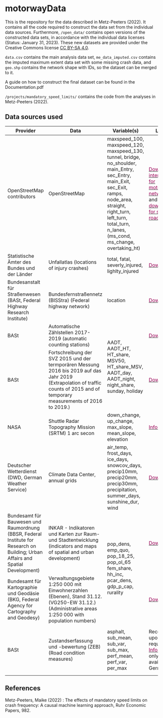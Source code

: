 # motorwayData
This is the repository for the data described in Metz-Peeters (2022). It contains all the code required to construct the data set from the individual data sources. Furthermore, `/open_data/` contains open versions of the constructed data sets, in accordance with the individual data licenses (Status: January 31, 2023). These new datasets are provided under the Creative Commons license [CC BY-SA 4.0](https://creativecommons.org/licenses/by-sa/4.0/). 

`data.csv` contains the main analysis data set, `me_data_imputed.csv` contains the imputed maximum extent data set with some missing crash data, and `geo.shp` contains the network shape with IDs, so the dataset can be merged to it. 

A guide on how to construct the final dataset can be found in the Documentation.pdf 

`/projects/mandatory_speed_limits/` contains the code from the analyses in Metz-Peeters (2022).

## Data sources used
<table class="tg">
<thead>
  <tr>
    <th class="tg-p1nr">Provider</th>
    <th class="tg-p1nr">Data</th>
    <th class="tg-0pky">Variable(s)</th>
    <th class="tg-0pky">Links</th>
    <th class="tg-0pky">License</th>
    <th class="tg-0pky">Consequence</th>
  </tr>
</thead>
<tbody>
  <tr>
    <td class="tg-0pky">OpenStreetMap contributors</td>
    <td class="tg-0pky">OpenStreetMap</td>
    <td class="tg-sg5v">maxspeed_100, maxspeed_120, maxspeed_130, tunnel, bridge, no_shoulder, main_Entry, sec_Entry, main_Exit, sec_Exit, ramps, node_area, straight, right_turn, left_turn, total_turn, n_lanes, (ms_cond, ms_change, overtaking_ht)</td>
    <td class="tg-0pky"><a href="https://overpass-turbo.eu/" target="_blank" rel="noopener noreferrer"><span style="color:#905">Download interface for motorway network</span></a> and <a href="https://download.geofabrik.de/europe/germany.html" target="_blank" rel="noopener noreferrer"><span style="color:#905">downloads for side roads</span></a></td>
    <td class="tg-0pky"><a href="https://wiki.osmfoundation.org/wiki/Licence/Licence_and_Legal_FAQ" target="_blank" rel="noopener noreferrer"><span style="color:#905">License defined</span></a>, <a href="https://opendatacommons.org/licenses/odbl/1-0/" target="_blank" rel="noopener noreferrer"><span style="color:#905">Open Data Commons Open Database License (ODbL) v1.0</span></a></td>
    <td class="tg-0pky">Open use under attribution</td>
  </tr>
  <tr>
    <td class="tg-0pky">Statistische Ämter des Bundes und der Länder</td>
    <td class="tg-0pky">Unfallatlas (locations of injury crashes)</td>
    <td class="tg-sg5v">total, fatal, severly_injured, lighlty_injured</td>
    <td class="tg-0pky"><a href="https://unfallatlas.statistikportal.de/_opendata2022.html" target="_blank" rel="noopener noreferrer"><span style="color:#905">Downloads</span></a></td>
    <td class="tg-0pky"><a href="https://unfallatlas.statistikportal.de/_opendata2022.html" target="_blank" rel="noopener noreferrer"><span style="color:#905">License defined</span></a>, <a href="https://www.govdata.de/dl-de/by-2-0" target="_blank" rel="noopener noreferrer"><span style="color:#905">Datenlizenz Deutschland – Namensnennung – Version 2.0</span></a></td>
    <td class="tg-0pky">Open use under attribution</td>
  </tr>
  <tr>
    <td class="tg-0pky">Bundesanstalt für Straßenwesen (BASt, Federal Highway Research Institute)</td>
    <td class="tg-0pky">Bundesfernstraßennetz (BISStra) (Federal highway network)</td>
    <td class="tg-sg5v">location</td>
    <td class="tg-0pky"><a href="https://www.bast.de/DE/Verkehrstechnik/Fachthemen/Daten/Daten-BISStra.html?nn=1817946" target="_blank" rel="noopener noreferrer"><span style="color:#905">Download</span></a></td>
    <td class="tg-0pky"><a href="https://www.govdata.de/web/guest/suchen/-/details/datensatz-bundesfernstrassennetzcc7e0" target="_blank" rel="noopener noreferrer"><span style="color:#905">License defined</span></a>, <a href="http://www.gesetze-im-internet.de/geonutzv/" target="_blank" rel="noopener noreferrer"><span style="color:#905">GeoNutzV</span></a></td>
    <td class="tg-0pky">Open use under attribution</td>
  </tr>
  <tr>
    <td class="tg-0pky">BASt</td>
    <td class="tg-0pky">Automatische Zählstellen 2017-2019 (automatic counting stations)</td>
    <td class="tg-sg5v" rowspan="2"><span style="font-weight:normal">AADT, AADT_HT, HT_share, MSV50, HT_share_MSV, AADT_day, AADT_night, night_share, sunday, holiday</span><br></td>
    <td class="tg-0pky"><a href="https://www.bast.de/DE/Verkehrstechnik/Fachthemen/v2-verkehrszaehlung/zaehl_node.html;jsessionid=9BE1F5EC97952EEFAB21C06D3F0BFD7B.live11314" target="_blank" rel="noopener noreferrer"><span style="color:#905">Downloads</span></a></td>
    <td class="tg-0pky"><a href="https://www.mcloud.de/web/guest/suche/-/results/detail/6CD31C11-50E5-4DB3-A7C7-8CA9774B525B" target="_blank" rel="noopener noreferrer"><span style="color:#905">License defined</span></a>, <a href="https://www.govdata.de/dl-de/by-nc-1-0" target="_blank" rel="noopener noreferrer"><span style="color:#905">Datenlizenz Deutschland Namensnennung - Version 1.0?</span></a></td>
    <td class="tg-0pky">Open use under attribution</td>
  </tr>
  <tr>
    <td class="tg-0pky">BASt</td>
    <td class="tg-0pky">Fortschreibung der SVZ 2015 und der termporären Messung 2016 bis 2019 auf das Jahr 2019 (Extrapolation of traffic counts of 2015 and of temporary measurements of 2016 to 2019.)</td>
    <td class="tg-0pky"><a href="https://www.bast.de/DE/Statistik/Verkehrsdaten/Manuelle-Zaehlung.html" target="_blank" rel="noopener noreferrer"><span style="color:#905">Download</span></a></td>
    <td class="tg-0pky">Unclear, waiting for response</td>
    <td class="tg-0pky">Unclear</td>
  </tr>
  <tr>
    <td class="tg-0pky">NASA</td>
    <td class="tg-0pky">Shuttle Radar Topography Mission (SRTM) 1 arc secon</td>
    <td class="tg-sg5v">down_change, up_change, max_slope, mean_slope, elevation</td>
    <td class="tg-0pky"><a href="https://www2.jpl.nasa.gov/srtm/" target="_blank" rel="noopener noreferrer"><span style="color:#905">Information</span></a></td>
    <td class="tg-0pky"><a href="https://www.earthdata.nasa.gov/learn/use-data/data-use-policy" target="_blank" rel="noopener noreferrer"><span style="color:#905">License defined and text</span></a></td>
    <td class="tg-0pky">Open use</td>
  </tr>
  <tr>
    <td class="tg-0pky">Deutscher Wetterdienst   (DWD, German Weather Service)</td>
    <td class="tg-0pky">Climate Data Center, annual grids</td>
    <td class="tg-sg5v">air_temp, frost_days, ice_days, snowcov_days, precip10mm, precip20mm, precip30mm, precipitation, summer_days, sunshine_dur, wind</td>
    <td class="tg-0pky"><a href="https://opendata.dwd.de/climate_environment/CDC/grids_germany/annual/" target="_blank" rel="noopener noreferrer"><span style="color:#905">Downloads</span></a></td>
    <td class="tg-0pky"><a href="https://opendata.dwd.de/climate_environment/CDC/Terms_of_use.pdf" target="_blank" rel="noopener noreferrer"><span style="color:#905">License defined</span></a>, <a href="http://www.gesetze-im-internet.de/geonutzv/" target="_blank" rel="noopener noreferrer"><span style="color:#905">GeoNutzV</span></a></td>
    <td class="tg-0pky">Open use under attribution</td>
  </tr>
  <tr>
    <td class="tg-0pky">Bundesamt für Bauwesen und Raumordnung (BBSR, Federal Institute for Research on Building; Urban Affairs and Spatial Development)</td>
    <td class="tg-0pky">INKAR - Indikatoren und Karten zur Raum- und Stadtentwicklung (indicators and maps of spatial and urban development)</td>
    <td class="tg-sg5v" rowspan="2">pop_dens, emp_quo, pop_18_25, pop_ol_65<br>fem_share, hh_inc, pcar_dens, gdp_p_cap, rurality</td>
    <td class="tg-0pky"><a href="https://www.inkar.de/" target="_blank" rel="noopener noreferrer"><span style="color:#905">Downloads</span></a></td>
    <td class="tg-0pky"><a href="https://www.bbsr.bund.de/BBSR/DE/service/nutzungshinweise/_node.html" target="_blank" rel="noopener noreferrer"><span style="color:#905">License defined</span></a>, <a href="https://www.govdata.de/dl-de/by-2-0" target="_blank" rel="noopener noreferrer"><span style="color:#905">Datenlizenz Deutschland – Namensnennung – Version 2.0</span></a></td>
    <td class="tg-0pky">Open use under attribution</td>
  </tr>
  <tr>
    <td class="tg-0pky">Bundesamt für Kartographie und Geodäsie (BKG, Federal Agency for Cartography and Geodesy)</td>
    <td class="tg-0pky">Verwaltungsgebiete 1:250 000 mit Einwohnerzahlen (Ebenen), Stand 31.12. (VG250-EW 31.12.)  (Administrative areas 1:250 000 with population numbers)</td>
    <td class="tg-0pky"><a href="https://gdz.bkg.bund.de/index.php/default/open-data/verwaltungsgebiete-1-250-000-mit-einwohnerzahlen-stand-31-12-vg250-ew-31-12.html" target="_blank" rel="noopener noreferrer"><span style="color:#905">Download</span></a></td>
    <td class="tg-0pky"><a href="https://gdz.bkg.bund.de/index.php/default/open-data/verwaltungsgebiete-1-250-000-mit-einwohnerzahlen-stand-31-12-vg250-ew-31-12.html" target="_blank" rel="noopener noreferrer"><span style="color:#905">License defined in tab "Nutzungsbedingungen"</span></a>, <a href="https://www.govdata.de/dl-de/by-2-0" target="_blank" rel="noopener noreferrer"><span style="color:#905">Datenlizenz Deutschland – Namensnennung – Version 2.0</span></a></td>
    <td class="tg-0pky">Open use under attribution</td>
  </tr>
  <tr>
    <td class="tg-0pky">BASt</td>
    <td class="tg-0pky">Zustandserfassung und -bewertung (ZEB) (Road condition measures)</td>
    <td class="tg-sg5v">asphalt, sub_mean, sub_var, sub_max, perf_mean, perf_var, per_max</td>
    <td class="tg-0pky">Received upon request. <a href="https://bmdv.bund.de/SharedDocs/DE/Artikel/StB/zustandserfassung-und-bewertung.html" target="_blank" rel="noopener noreferrer"><span style="color:#905">Information</span></a> only available in German</td>
    <td class="tg-0pky">Individual data usage agreement prohibits sharing the data.</td>
    <td class="tg-0pky">Excluded from new data set. Code to merge this data to the open data set will be provided.</td>
  </tr>
</tbody>
</table>



## References
Metz-Peeters, Maike (2022) : The effects of mandatory speed limits on crash frequency: A causal machine learning approach, Ruhr Economic Papers, 982.

